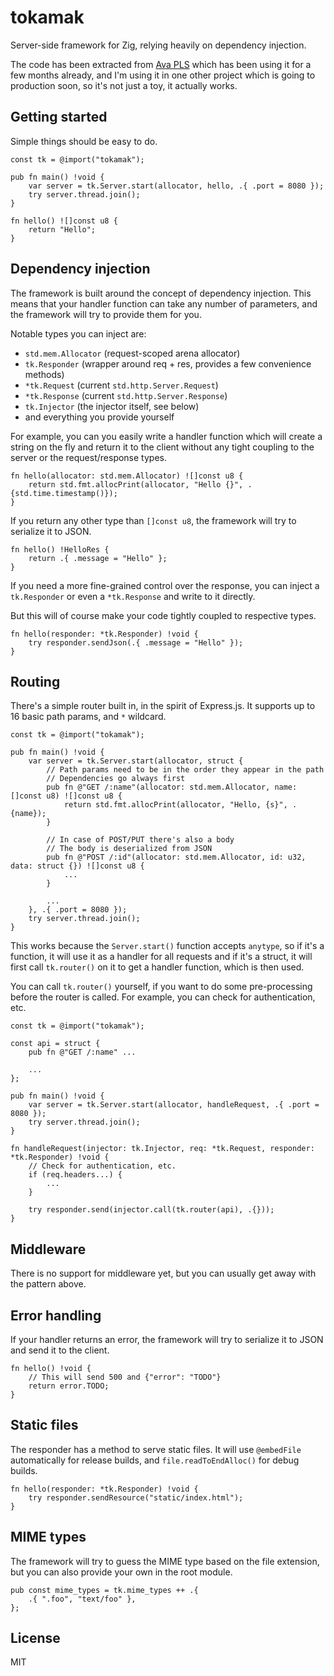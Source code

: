 # tokamak

Server-side framework for Zig, relying heavily on dependency injection.

The code has been extracted from [Ava PLS](https://github.com/cztomsik/ava)
which has been using it for a few months already, and I'm using it in one other
project which is going to production soon, so it's not just a toy, it actually
works.

## Getting started

Simple things should be easy to do.

```zig
const tk = @import("tokamak");

pub fn main() !void {
    var server = tk.Server.start(allocator, hello, .{ .port = 8080 });
    try server.thread.join();
}

fn hello() ![]const u8 {
    return "Hello";
}
```

## Dependency injection

The framework is built around the concept of dependency injection.
This means that your handler function can take any number of parameters, and the
framework will try to provide them for you.

Notable types you can inject are:

- `std.mem.Allocator` (request-scoped arena allocator)
- `tk.Responder` (wrapper around req + res, provides a few convenience methods)
- `*tk.Request` (current `std.http.Server.Request`)
- `*tk.Response` (current `std.http.Server.Response`)
- `tk.Injector` (the injector itself, see below)
- and everything you provide yourself

For example, you can you easily write a handler function which will create a
string on the fly and return it to the client without any tight coupling to the server or the request/response types.

```zig
fn hello(allocator: std.mem.Allocator) ![]const u8 {
    return std.fmt.allocPrint(allocator, "Hello {}", .{std.time.timestamp()});
}
```

If you return any other type than `[]const u8`, the framework will try to
serialize it to JSON.

```zig
fn hello() !HelloRes {
    return .{ .message = "Hello" };
}
```

If you need a more fine-grained control over the response, you can inject a
`tk.Responder` or even a `*tk.Response` and write to it directly.

But this will of course make your code tightly coupled to respective types.

```zig
fn hello(responder: *tk.Responder) !void {
    try responder.sendJson(.{ .message = "Hello" });
}
```

## Routing

There's a simple router built in, in the spirit of Express.js. It supports
up to 16 basic path params, and `*` wildcard.

```zig
const tk = @import("tokamak");

pub fn main() !void {
    var server = tk.Server.start(allocator, struct {
        // Path params need to be in the order they appear in the path
        // Dependencies go always first
        pub fn @"GET /:name"(allocator: std.mem.Allocator, name: []const u8) ![]const u8 {
            return std.fmt.allocPrint(allocator, "Hello, {s}", .{name});
        }

        // In case of POST/PUT there's also a body
        // The body is deserialized from JSON
        pub fn @"POST /:id"(allocator: std.mem.Allocator, id: u32, data: struct {}) ![]const u8 {
            ...
        }

        ...
    }, .{ .port = 8080 });
    try server.thread.join();
}
```

This works because the `Server.start()` function accepts `anytype`, so if it's
a function, it will use it as a handler for all requests and if it's a struct,
it will first call `tk.router()` on it to get a handler function, which is then
used.

You can call `tk.router()` yourself, if you want to do some pre-processing before
the router is called. For example, you can check for authentication, etc.

```zig
const tk = @import("tokamak");

const api = struct {
    pub fn @"GET /:name" ...

    ...
};

pub fn main() !void {
    var server = tk.Server.start(allocator, handleRequest, .{ .port = 8080 });
    try server.thread.join();
}

fn handleRequest(injector: tk.Injector, req: *tk.Request, responder: *tk.Responder) !void {
    // Check for authentication, etc.
    if (req.headers...) {
        ...
    }

    try responder.send(injector.call(tk.router(api), .{}));
}
```

## Middleware

There is no support for middleware yet, but you can usually get away with
the pattern above.

## Error handling

If your handler returns an error, the framework will try to serialize it to
JSON and send it to the client.

```zig
fn hello() !void {
    // This will send 500 and {"error": "TODO"} 
    return error.TODO;
}
```

## Static files

The responder has a method to serve static files. It will use `@embedFile`
automatically for release builds, and `file.readToEndAlloc()` for debug builds.

```zig
fn hello(responder: *tk.Responder) !void {
    try responder.sendResource("static/index.html");
}
```

## MIME types

The framework will try to guess the MIME type based on the file extension, but
you can also provide your own in the root module.

```zig
pub const mime_types = tk.mime_types ++ .{
    .{ ".foo", "text/foo" },
};
```

## License

MIT

